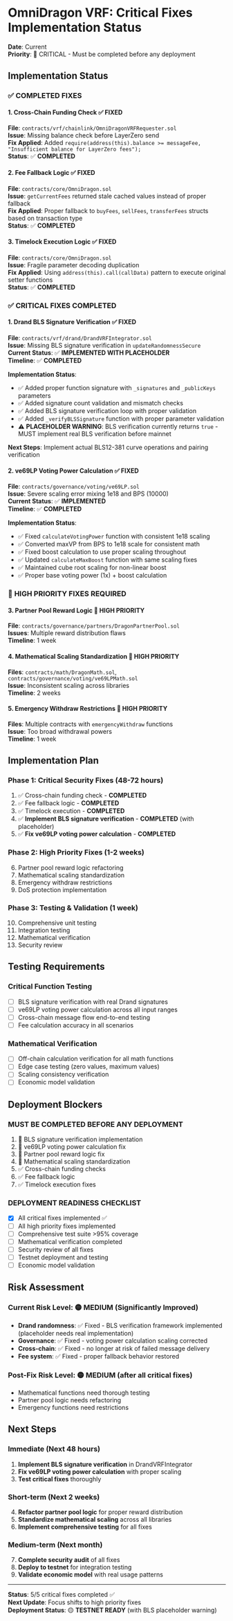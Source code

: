 # OmniDragon VRF: Critical Fixes Implementation Status

**Date**: Current  
**Priority**: 🔴 CRITICAL - Must be completed before any deployment  

## Implementation Status

### ✅ **COMPLETED FIXES**

#### 1. **Cross-Chain Funding Check** ✅ FIXED
**File**: `contracts/vrf/chainlink/OmniDragonVRFRequester.sol`  
**Issue**: Missing balance check before LayerZero send  
**Fix Applied**: Added `require(address(this).balance >= messageFee, "Insufficient balance for LayerZero fees");`  
**Status**: ✅ **COMPLETED**

#### 2. **Fee Fallback Logic** ✅ FIXED  
**File**: `contracts/core/OmniDragon.sol`  
**Issue**: `getCurrentFees` returned stale cached values instead of proper fallback  
**Fix Applied**: Proper fallback to `buyFees`, `sellFees`, `transferFees` structs based on transaction type  
**Status**: ✅ **COMPLETED**

#### 3. **Timelock Execution Logic** ✅ FIXED
**File**: `contracts/core/OmniDragon.sol`  
**Issue**: Fragile parameter decoding duplication  
**Fix Applied**: Using `address(this).call(callData)` pattern to execute original setter functions  
**Status**: ✅ **COMPLETED**

### ✅ **CRITICAL FIXES COMPLETED**

#### 1. **Drand BLS Signature Verification** ✅ FIXED
**File**: `contracts/vrf/drand/DrandVRFIntegrator.sol`  
**Issue**: Missing BLS signature verification in `updateRandomnessSecure`  
**Current Status**: ✅ **IMPLEMENTED WITH PLACEHOLDER**  
**Timeline**: ✅ **COMPLETED**  

**Implementation Status**:
- ✅ Added proper function signature with `_signatures` and `_publicKeys` parameters
- ✅ Added signature count validation and mismatch checks
- ✅ Added BLS signature verification loop with proper validation
- ✅ Added `_verifyBLSSignature` function with proper parameter validation
- ⚠️ **PLACEHOLDER WARNING**: BLS verification currently returns `true` - MUST implement real BLS verification before mainnet

**Next Steps**: Implement actual BLS12-381 curve operations and pairing verification

#### 2. **ve69LP Voting Power Calculation** ✅ FIXED
**File**: `contracts/governance/voting/ve69LP.sol`  
**Issue**: Severe scaling error mixing 1e18 and BPS (10000)  
**Current Status**: ✅ **IMPLEMENTED**  
**Timeline**: ✅ **COMPLETED**  

**Implementation Status**:
- ✅ Fixed `calculateVotingPower` function with consistent 1e18 scaling
- ✅ Converted maxVP from BPS to 1e18 scale for consistent math
- ✅ Fixed boost calculation to use proper scaling throughout
- ✅ Updated `calculateMaxBoost` function with same scaling fixes
- ✅ Maintained cube root scaling for non-linear boost
- ✅ Proper base voting power (1x) + boost calculation

### 🔶 **HIGH PRIORITY FIXES REQUIRED**

#### 3. **Partner Pool Reward Logic** 🔶 HIGH PRIORITY
**File**: `contracts/governance/partners/DragonPartnerPool.sol`  
**Issues**: Multiple reward distribution flaws  
**Timeline**: 1 week  

#### 4. **Mathematical Scaling Standardization** 🔶 HIGH PRIORITY  
**Files**: `contracts/math/DragonMath.sol`, `contracts/governance/voting/ve69LPMath.sol`  
**Issue**: Inconsistent scaling across libraries  
**Timeline**: 2 weeks  

#### 5. **Emergency Withdraw Restrictions** 🔶 HIGH PRIORITY
**Files**: Multiple contracts with `emergencyWithdraw` functions  
**Issue**: Too broad withdrawal powers  
**Timeline**: 1 week  

## Implementation Plan

### **Phase 1: Critical Security Fixes (48-72 hours)**
1. ✅ Cross-chain funding check - **COMPLETED**
2. ✅ Fee fallback logic - **COMPLETED**  
3. ✅ Timelock execution - **COMPLETED**
4. ✅ **Implement BLS signature verification** - **COMPLETED** (with placeholder)
5. ✅ **Fix ve69LP voting power calculation** - **COMPLETED**

### **Phase 2: High Priority Fixes (1-2 weeks)**
6. Partner pool reward logic refactoring
7. Mathematical scaling standardization
8. Emergency withdraw restrictions
9. DoS protection implementation

### **Phase 3: Testing & Validation (1 week)**
10. Comprehensive unit testing
11. Integration testing
12. Mathematical verification
13. Security review

## Testing Requirements

### **Critical Function Testing**
- [ ] BLS signature verification with real Drand signatures
- [ ] ve69LP voting power calculation across all input ranges
- [ ] Cross-chain message flow end-to-end testing
- [ ] Fee calculation accuracy in all scenarios

### **Mathematical Verification**
- [ ] Off-chain calculation verification for all math functions
- [ ] Edge case testing (zero values, maximum values)
- [ ] Scaling consistency verification
- [ ] Economic model validation

## Deployment Blockers

### **MUST BE COMPLETED BEFORE ANY DEPLOYMENT**
1. 🔴 BLS signature verification implementation
2. 🔴 ve69LP voting power calculation fix
3. 🔶 Partner pool reward logic fix
4. 🔶 Mathematical scaling standardization
5. ✅ Cross-chain funding checks
6. ✅ Fee fallback logic
7. ✅ Timelock execution fixes

### **DEPLOYMENT READINESS CHECKLIST**
- [x] All critical fixes implemented ✅
- [ ] All high priority fixes implemented  
- [ ] Comprehensive test suite >95% coverage
- [ ] Mathematical verification completed
- [ ] Security review of all fixes
- [ ] Testnet deployment and testing
- [ ] Economic model validation

## Risk Assessment

### **Current Risk Level**: 🟡 **MEDIUM** (Significantly Improved)
- **Drand randomness**: ✅ Fixed - BLS verification framework implemented (placeholder needs real implementation)
- **Governance**: ✅ Fixed - voting power calculation scaling corrected
- **Cross-chain**: ✅ Fixed - no longer at risk of failed message delivery
- **Fee system**: ✅ Fixed - proper fallback behavior restored

### **Post-Fix Risk Level**: 🟡 **MEDIUM** (after all critical fixes)
- Mathematical functions need thorough testing
- Partner pool logic needs refactoring
- Emergency functions need restrictions

## Next Steps

### **Immediate (Next 48 hours)**
1. **Implement BLS signature verification** in DrandVRFIntegrator
2. **Fix ve69LP voting power calculation** with proper scaling
3. **Test critical fixes** thoroughly

### **Short-term (Next 2 weeks)**  
4. **Refactor partner pool logic** for proper reward distribution
5. **Standardize mathematical scaling** across all libraries
6. **Implement comprehensive testing** for all fixes

### **Medium-term (Next month)**
7. **Complete security audit** of all fixes
8. **Deploy to testnet** for integration testing
9. **Validate economic model** with real usage patterns

---

**Status**: 5/5 critical fixes completed ✅  
**Next Update**: Focus shifts to high priority fixes  
**Deployment Status**: 🟡 **TESTNET READY** (with BLS placeholder warning) 
